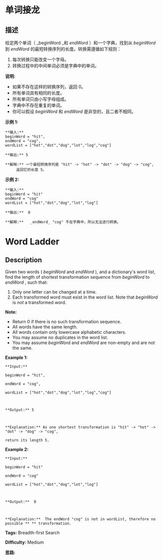 # 单词接龙

## 描述

给定两个单词（ _beginWord  _和 _endWord_ ）和一个字典，找到从  _beginWord_ 到  _endWord_ 的最短转换序列的长度。转换需遵循如下规则：

  1. 每次转换只能改变一个字母。
  2. 转换过程中的中间单词必须是字典中的单词。

**说明:**

  * 如果不存在这样的转换序列，返回 0。
  * 所有单词具有相同的长度。
  * 所有单词只由小写字母组成。
  * 字典中不存在重复的单词。
  * 你可以假设 _beginWord_ 和 _endWord_ 是非空的，且二者不相同。

**示例  1:**

    
    
    **输入:**
    beginWord = "hit",
    endWord = "cog",
    wordList = ["hot","dot","dog","lot","log","cog"]
    
    **输出:** 5
    
    **解释:** 一个最短转换序列是 "hit" -> "hot" -> "dot" -> "dog" -> "cog",
         返回它的长度 5。
    

**示例 2:**

    
    
    **输入:**
    beginWord = "hit"
    endWord = "cog"
    wordList = ["hot","dot","dog","lot","log"]
    
    **输出:**  0
    
    **解释:**   _endWord_ "cog" 不在字典中，所以无法进行转换。



# Word Ladder

## Description



Given two words ( _beginWord_ and _endWord_ ), and a dictionary's word list, find the length of shortest transformation sequence from _beginWord_ to _endWord_ , such that:

  1. Only one letter can be changed at a time.
  2. Each transformed word must exist in the word list. Note that _beginWord_ is _not_ a transformed word.

**Note:**

  * Return 0 if there is no such transformation sequence.
  * All words have the same length.
  * All words contain only lowercase alphabetic characters.
  * You may assume no duplicates in the word list.
  * You may assume _beginWord_ and _endWord_ are non-empty and are not the same.

**Example 1:**

    
    
    **Input:**
    beginWord = "hit",
    endWord = "cog",
    wordList = ["hot","dot","dog","lot","log","cog"]
    
    **Output:** 5
    
    **Explanation:** As one shortest transformation is "hit" -> "hot" -> "dot" -> "dog" -> "cog",
    return its length 5.
    

**Example 2:**

    
    
    **Input:**
    beginWord = "hit"
    endWord = "cog"
    wordList = ["hot","dot","dog","lot","log"]
    
    **Output:**  0
    
    **Explanation:**  The endWord "cog" is not in wordList, therefore no possible ** ** transformation.
    


**Tags:** Breadth-first Search

**Difficulty:** Medium

**思路:**
